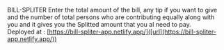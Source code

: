 BILL-SPLITER
Enter the total amount of the bill, any tip if you want to give and the number of total persons who are contributing equally along with you and it gives you the Splitted amount that you al need to pay.  
Deployed at : [https://bill-spliter-app.netlify.app/]([url](https://bill-spliter-app.netlify.app/))
